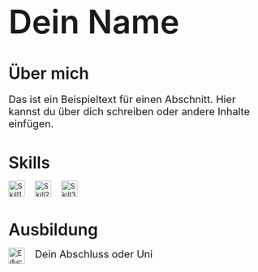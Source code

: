 <!-- H1 Überschrift -->
<h1 style="font-weight:600; font-size:64px; margin-bottom:16px;">Dein Name</h1>

<!-- H2 Überschrift -->
<h2 style="font-weight:600; font-size:32px; margin-bottom:16px;">Über mich</h2>

<!-- Paragraph -->
<p style="font-weight:400; font-size:20px; line-height:24px; margin-bottom:24px;">
  Das ist ein Beispieltext für einen Abschnitt. Hier kannst du über dich schreiben oder andere Inhalte einfügen.
</p>

<!-- Neue Sektion (Abstand 24px) -->
<div style="margin-bottom:24px;">
  <h2 style="font-weight:600; font-size:32px; margin-bottom:16px;">Skills</h2>
  <!-- Skill Icons -->
  <img src="ICON_URL1" alt="Skill1" style="height:32px; margin-right:16px; vertical-align:middle;">
  <img src="ICON_URL2" alt="Skill2" style="height:32px; margin-right:16px; vertical-align:middle;">
  <img src="ICON_URL3" alt="Skill3" style="height:32px; margin-right:16px; vertical-align:middle;">
</div>

<!-- Weitere Sektion -->
<div style="margin-bottom:24px;">
  <h2 style="font-weight:600; font-size:32px; margin-bottom:16px;">Ausbildung</h2>
  <img src="EDUCATION_ICON_URL" alt="Education" style="height:32px; margin-right:16px; vertical-align:middle;">
  <span style="font-weight:400; font-size:20px; line-height:24px;">Dein Abschluss oder Uni</span>
</div>
